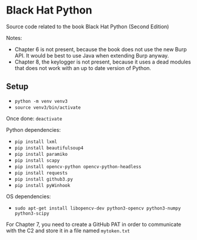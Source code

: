 # Black Hat Python

Source code related to the book Black Hat Python (Second Edition)

Notes:

- Chapter 6 is not present, because the book does not use the new Burp API. It would be best to use Java when extending Burp anyway.
- Chapter 8, the keylogger is not present, because it uses a dead modules that does not work with an up to date version of Python.

## Setup

- `python -m venv venv3`
- `source venv3/bin/activate`

Once done: `deactivate`

Python dependencies:

- `pip install lxml`
- `pip install beautifulsoup4`
- `pip install paramiko`
- `pip install scapy`
- `pip install opencv-python opencv-python-headless`
- `pip install requests`
- `pip install github3.py`
- `pip install pyWinhook`

OS dependencies:

- `sudo apt-get install libopencv-dev python3-opencv python3-numpy python3-scipy`

For Chapter 7, you need to create a GitHub PAT in order to communicate with the C2 and store it in a file named `mytoken.txt`